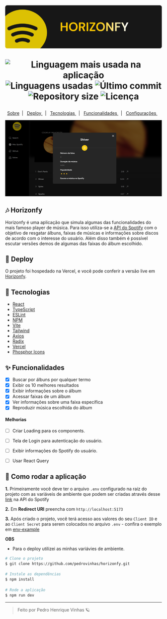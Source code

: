 <h1 align='center'>
    <img src="./.github/thumbnail.png"/>

   <p align="center">
      <img alt="Linguagem mais usada na aplicação" src="https://img.shields.io/github/languages/top/Pedrovinhas/horizonfy?color=171717&labelColor=FFE000">
      <img alt="Linguagens usadas" src="https://img.shields.io/github/languages/count/Pedrovinhas/horizonfy?color=171717&labelColor=FFE000">
      <img alt="Último commit" src="https://img.shields.io/github/last-commit/Pedrovinhas/horizonfy?color=171717&labelColor=FFE000">
      <img alt="Repository size" src="https://img.shields.io/github/repo-size/pedrovinhas/horizonfy?color=171717&labelColor=FFE000">
      <img alt="Licença" src="https://shields.io/badge/license-MIT-ff7f00&?&style=flat?&color=171717&labelColor=FFE000">
  </p>  
</h1>


  <p align="center">
  <a href="#-Horizonfy"> Sobre</a>&nbsp;&nbsp;|&nbsp;&nbsp;
  <a href="#-Deploy"> Deploy </a>&nbsp;&nbsp;|&nbsp;&nbsp;
  <a href="#-Tecnologias"> Tecnologias </a>&nbsp;&nbsp;|&nbsp;&nbsp;
  <a href="#-Funcionalidades"> Funcionalidades  </a>&nbsp;&nbsp;|&nbsp;&nbsp;
  <a href="#-Como-rodar-a-aplicação">  Configurações  </a>&nbsp;&nbsp;
</p>


<div align='center'>
  <img src="./.github/preview.png"/>
</div>


## 🎶 Horizonfy
Horizonfy é uma aplicação que simula algumas das funcionalidades do mais famoso player de música. Para isso utiliza-se a [API do Spotify](https://developer.spotify.com/documentation/web-api) com o objetivo de resgatar álbuns, faixas de músicas e informações sobre discos de acordo com o interesse do usuário. Além disso também é possível escutar versões demos de algumas das faixas do álbum escolhido.

## 🎉 Deploy
O projeto foi hospedado na Vercel, e você pode conferir a versão live em [Horizonfy](https://horizonfy.vercel.app/).
## 🧪 Tecnologias
- [React](https://react.dev/)
- [TypeScript](https://www.typescriptlang.org/docs/)
- [ESLint](https://eslint.org/docs/latest/)
- [NPM](https://www.npmjs.com/)
- [Vite](https://vitejs.dev/guide/)
- [Tailwind](https://tailwindcss.com/docs/guides/nextjs)
- [Axios](https://axios-http.com/)
- [Radix](https://developer.mozilla.org/pt-BR/docs/Web/CSS)
- [Vercel](https://vercel.com/)
- [Phosphor Icons](https://phosphoricons.com/)

## ✨ Funcionalidades
- [X] Buscar por álbuns por qualquer termo
- [X] Exibir os 10 melhores resultados
- [X] Exibir informações sobre o álbum
- [X] Acessar faixas de um álbum
- [X] Ver informações sobre uma faixa específica
- [X] Reproduzir música escolhida do álbum

#### Melhorias
- [ ] Criar Loading para os components.
- [ ] Tela de Login para autenticação do usuário.
- [ ] Exibir informações do Spotify do usuário.
- [ ] Usar React Query



## 🔧 Como rodar a aplicação

**1.** Primeiramente você deve ter o arquivo `.env` configurado na raiz do projeto com as variáveis de ambiente que podem ser criadas através desse [link](https://developer.spotify.com/dashboard/create)
na API do Spotify

**2.** Em **Redirect URI** preencha com `http://localhost:5173`

**3.** Após criado o projeto, você terá acesso aos valores do seu `Client ID` e ao `Client Secret` para serem colocados no arquivo `.env` - confira o exemplo em [env-example](/.env.example)


**OBS**
- Para o deploy utilizei as minhas variávies de ambiente.

```bash
# Clone o projeto
$ git clone https://github.com/pedrovinhas/horizonfy.git

# Instale as dependências
$ npm install

# Rode a aplicação
$ npm run dev

```

---
<blockquote> Feito por Pedro Henrique Vinhas 🪐 </blockquote>

